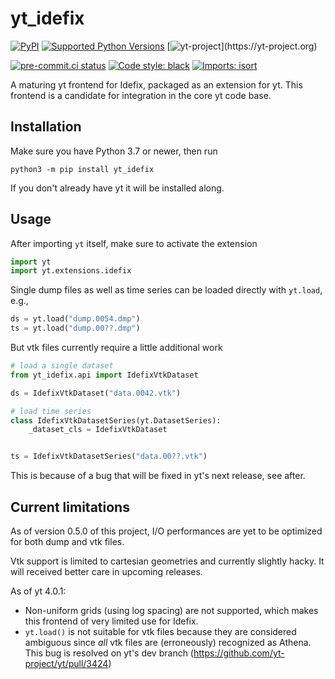 
# yt_idefix
[![PyPI](https://img.shields.io/pypi/v/yt_idefix)](https://pypi.org/project/yt_idefix)
[![Supported Python Versions](https://img.shields.io/pypi/pyversions/yt_idefix/0.4.0)](https://pypi.org/project/yt_idefix/)
[![yt-project](https://img.shields.io/static/v1?label="works%20with"&message="yt"&color="blueviolet")](https://yt-project.org)

<!--- Tests and style --->
[![pre-commit.ci status](https://results.pre-commit.ci/badge/github/neutrinoceros/yt_idefix/main.svg)](https://results.pre-commit.ci/latest/github/neutrinoceros/yt_idefix/main)
[![Code style: black](https://img.shields.io/badge/code%20style-black-000000.svg)](https://github.com/psf/black)
[![Imports: isort](https://img.shields.io/badge/%20imports-isort-%231674b1?style=flat&labelColor=ef8336)](https://pycqa.github.io/isort/)

A maturing yt frontend for Idefix, packaged as an extension for yt.
This frontend is a candidate for integration in the core yt code base.

## Installation

Make sure you have Python 3.7 or newer, then run
```shell
python3 -m pip install yt_idefix
```
If you don't already have yt it will be installed along.

## Usage

After importing `yt` itself, make sure to activate the extension
```python
import yt
import yt.extensions.idefix
```
Single dump files as well as time series can be loaded directly with `yt.load`, e.g.,
```python
ds = yt.load("dump.0054.dmp")
ts = yt.load("dump.00??.dmp")
```

But vtk files currently require a little additional work
```python
# load a single dataset
from yt_idefix.api import IdefixVtkDataset

ds = IdefixVtkDataset("data.0042.vtk")

# load time series
class IdefixVtkDatasetSeries(yt.DatasetSeries):
    _dataset_cls = IdefixVtkDataset


ts = IdefixVtkDatasetSeries("data.00??.vtk")
```
This is because of a bug that will be fixed in yt's next release, see after.

## Current limitations

As of version 0.5.0 of this project, I/O performances are yet to be optimized
for both dump and vtk files.

Vtk support is limited to cartesian geometries and currently slightly hacky. It
will received better care in upcoming releases.

As of yt 4.0.1:
- Non-uniform grids (using log spacing) are not supported, which makes this
  frontend of very limited use for Idefix.
- `yt.load()` is not suitable for vtk files because they are considered ambiguous
  since *all* vtk files are (erroneously) recognized as Athena.
  This bug is resolved on yt's dev branch (https://github.com/yt-project/yt/pull/3424)

